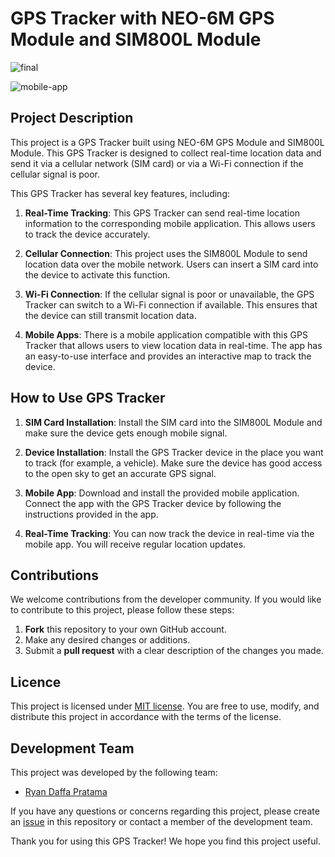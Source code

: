 # GPS Tracker with NEO-6M GPS Module and SIM800L Module

![final](https://github.com/11neuty/GPS-tracker/assets/49444532/6708b546-ba7f-4b96-8e3b-ccc12e0fe5e5)

![mobile-app](https://github.com/11neuty/GPS-tracker/assets/49444532/939e59bc-d50d-428b-aafc-863a37ab4adb)


## Project Description
This project is a GPS Tracker built using NEO-6M GPS Module and SIM800L Module. This GPS Tracker is designed to collect real-time location data and send it via a cellular network (SIM card) or via a Wi-Fi connection if the cellular signal is poor. 

This GPS Tracker has several key features, including:

1. **Real-Time Tracking**: This GPS Tracker can send real-time location information to the corresponding mobile application. This allows users to track the device accurately.

2. **Cellular Connection**: This project uses the SIM800L Module to send location data over the mobile network. Users can insert a SIM card into the device to activate this function.

3. **Wi-Fi Connection**: If the cellular signal is poor or unavailable, the GPS Tracker can switch to a Wi-Fi connection if available. This ensures that the device can still transmit location data.

4. **Mobile Apps**: There is a mobile application compatible with this GPS Tracker that allows users to view location data in real-time. The app has an easy-to-use interface and provides an interactive map to track the device.

## How to Use GPS Tracker

1. **SIM Card Installation**: Install the SIM card into the SIM800L Module and make sure the device gets enough mobile signal.

2. **Device Installation**: Install the GPS Tracker device in the place you want to track (for example, a vehicle). Make sure the device has good access to the open sky to get an accurate GPS signal.

3. **Mobile App**: Download and install the provided mobile application. Connect the app with the GPS Tracker device by following the instructions provided in the app.

4. **Real-Time Tracking**: You can now track the device in real-time via the mobile app. You will receive regular location updates.
   

## Contributions
We welcome contributions from the developer community. If you would like to contribute to this project, please follow these steps:

1. **Fork** this repository to your own GitHub account.
2. Make any desired changes or additions.
3. Submit a **pull request** with a clear description of the changes you made.

## Licence
This project is licensed under [MIT license](LICENSE). You are free to use, modify, and distribute this project in accordance with the terms of the license.

## Development Team
This project was developed by the following team:

- [Ryan Daffa Pratama](https://github.com/11neuty)

If you have any questions or concerns regarding this project, please create an [issue](https://github.com/nama-repo/issues) in this repository or contact a member of the development team.

Thank you for using this GPS Tracker! We hope you find this project useful.
